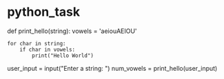 # python_task
def print_hello(string):
    vowels = 'aeiouAEIOU'

    for char in string:
        if char in vowels:
            print("Hello World")

user_input = input("Enter a string: ")
num_vowels = print_hello(user_input)
